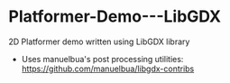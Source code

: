 Platformer-Demo---LibGDX
========================

2D Platformer demo written using LibGDX library

- Uses manuelbua's post processing utilities: https://github.com/manuelbua/libgdx-contribs
